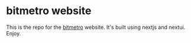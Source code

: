 # bitmetro website

This is the repo for the [bitmetro](https://www.bitmetro.io) website. It's built using nextjs and nextui. Enjoy.
